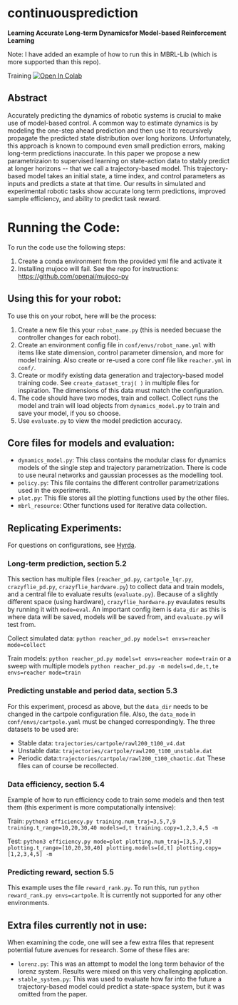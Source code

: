 # continuousprediction
**Learning Accurate Long-term Dynamicsfor Model-based Reinforcement Learning**

Note: I have added an example of how to run this in MBRL-Lib (which is more supported than this repo).

Training [![Open In Colab](https://colab.research.google.com/assets/colab-badge.svg)](https://colab.research.google.com/drive/15lodC9KyzzQCv9hQY3wtAe-yYOdk9vZB?usp=sharing) 


## Abstract

Accurately predicting the dynamics of robotic systems is crucial to make use of model-based control. A common way to estimate dynamics is by modeling the one-step ahead prediction and then use it to recursively propagate the predicted state distribution over long horizons. Unfortunately, this approach is known to compound even small prediction errors, making long-term predictions inaccurate. In this paper we propose a new parametrizaion to supervised learning on state-action data to stably predict at longer horizons -- that we call a trajectory-based model. This trajectory-based model takes an initial state, a time index, and control parameters as inputs and predicts a state at that time.
Our results in simulated and experimental robotic tasks show accurate long term predictions, improved sample efficiency, and ability to predict task reward.

# Running the Code:


To run the code use the following steps:

1. Create a conda environment from the provided yml file and activate it
2. Installing mujoco will fail. See the repo for instructions: https://github.com/openai/mujoco-py
<!-- 2. Navigate into the `reacher3d` folder and run the command ```pip install -e .```
1. Create an environment from the provided yml file
2. Find the folder for that with `echo $CONDA_PREFIX` on Mac or `echo %CONDA_PREFIX%` on Windows
3. Navigate to `envs/continuouspred/lib/python3.6/site-packages/gym/envs`
4. In the file `__init__.py`, add ```register(
    id='Reacher3d-v1',
    entry_point='gym.envs.mujoco:Reacher3dEnv',
    max_episode_steps=500,
    reward_threshold=-200,
)``` preferably around line 214, in the MuJoCo section
5. From the `reacher3d` folder in the repo, copy the `reacher3d.py` file into `mujoco` and copy `reacher3d.xml` into `mujoco/assets`
6. There will be another `__init__.py` file in the `mujoco` folder. Copy the line `from gym.envs.mujoco.reacher3d import Reacher3dEnv` into the bottom of that one -->

## Using this for your robot:

To use this on your robot, here will be the process:
1. Create a new file this your `robot_name.py` (this is needed becuase the controller changes for each robot).
2. Create an environment config file in `conf/envs/robot_name.yml` with items like state dimension, control parameter dimension, and more for model training. Also create or re-used a core conf file like `reacher.yml` in `conf/`.
3. Create or modify existing data generation and trajectory-based model training code. See `create_dataset_traj( )` in multiple files for inspiration. The dimensions of this data must match the configuration.
4. The code should have two modes, train and collect. Collect runs the model and train will load objects from `dynamics_model.py` to train and save your model, if you so choose.
5. Use `evaluate.py` to view the model prediction accuracy.

## Core files for models and evaluation:
- `dynamics_model.py`: This class contains the modular class for dynamics models of the single step and trajectory parametrization. There is code to use neural networks and gaussian processes as the modelling tool.
- `policy.py`: This file contains the different controller parametrizations used in the experiments.
- `plot.py`: This file stores all the plotting functions used by the other files.
- `mbrl_resource`: Other functions used for iterative data collection.

## Replicating Experiments:

For questions on configurations, see [Hyrda](https://hydra.cc/).

### Long-term prediction, section 5.2
This section has multiple files (`reacher_pd.py`, `cartpole_lqr.py`, `crazyflie_pd.py`, `crazyflie_hardware.py`) to collect data and train models, and a central file to evaluate results (`evaluate.py`). Because of a slightly different space (using hardware), `crazyflie_hardware.py` evaulates results by running it with `mode=eval`. An important config item is `data_dir` as this is where data will be saved, models will be saved from, and `evaluate.py` will test from.

Collect simulated data: `python reacher_pd.py models=t envs=reacher mode=collect`

Train models: `python reacher_pd.py models=t envs=reacher mode=train` or a sweep with multiple models `python reacher_pd.py -m models=d,de,t,te envs=reacher mode=train`


### Predicting unstable and period data, section 5.3

For this experiment, procesd as above, but the `data_dir` needs to be changed in the cartpole configuration file. Also, the `data_mode` in `conf/envs/cartpole.yaml` must be changed correspondingly.
The three datasets to be used are:
- Stable data: `trajectories/cartpole/rawl200_t100_v4.dat`
- Unstable data: `trajectories/cartpole/rawl200_t100_unstable.dat`
- Periodic data:`trajectories/cartpole/rawl200_t100_chaotic.dat`
These files can of course be recollected.


### Data efficiency, section 5.4

Example of how to run efficiency code to train some models and then test them (this experiment is more computationally intensive):

Train: `python3 efficiency.py training.num_traj=3,5,7,9 training.t_range=10,20,30,40 models=d,t training.copy=1,2,3,4,5 -m`

Test: `python3 efficiency.py mode=plot plotting.num_traj=[3,5,7,9] plotting.t_range=[10,20,30,40] plotting.models=[d,t] plotting.copy=[1,2,3,4,5] -m`

### Predicting reward, section 5.5

This example uses the file `reward_rank.py`. To run this, run `python reward_rank.py envs=cartpole`. It is currently not supported for any other environments.

## Extra files currently not in use:

When examining the code, one will see a few extra files that represent potential future avenues for research. Some of these files are:
- `lorenz.py`: This was an attempt to model the long term behavior of the lorenz system. Results were mixed on this very challenging application.
- `stable_system.py`: This was used to evaluate how far into the future a trajectory-based model could predict a state-space system, but it was omitted from the paper.
